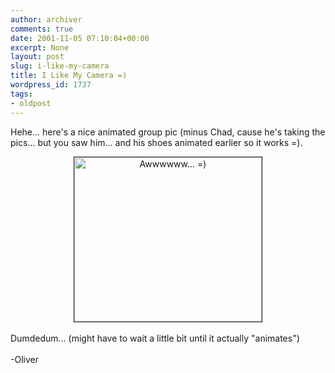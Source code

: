 ```yaml
---
author: archiver
comments: true
date: 2001-11-05 07:10:04+00:00
excerpt: None
layout: post
slug: i-like-my-camera
title: I Like My Camera =)
wordpress_id: 1737
tags:
- oldpost
---
```


Hehe... here's a nice animated group pic (minus Chad, cause he's taking the pics... but you saw him... and his shoes animated earlier so it works =).<br /><center><img src="http://www.oliverweb.com/newsimages/group.gif" width="300" height="263" border="1" alt="Awwwwww... =)"></center><br />Dumdedum... (might have to wait a little bit until it actually "animates")<br /><br />-Oliver